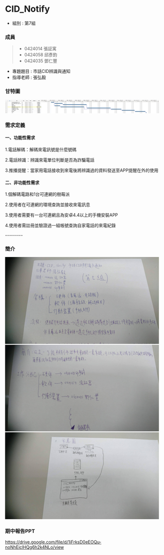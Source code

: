 # CID_Notify 
* 組別 : 第7組
### 成員 
>* 0424014 張証寓
>* 0424058 邱彥鈞
>* 0424035 鄧仁豐

* 專題題目 : 市話CID辨識與通知
* 指導老師 : 張弘毅

<h3>甘特圖</h3>
<img src="CID.png">


<h3>需求定義</h3>
<h4>一、功能性需求</h4>
<p>1.電話解碼：解碼來電訊號是什麼號碼</p>
<p>2.電話辨識：辨識來電單位判斷是否為詐騙電話</p>
<p>3.推播提醒：當家用電話接收到來電後將辨識過的資料發送至APP提醒在外的使用
</p>
<h4>二、非功能性需求</h4>
<p>1.個解碼電路和1台可連網的樹莓派</p>
<p>2.使用者在可連網的環境查詢並接收來電訊息</p>
<p>3.使用者需要有一台可連網且為安卓4.4以上的手機安裝APP</p>
<p>4.使用者需註冊並驗證過一組帳號查詢自家電話的來電紀錄</p>

--------- <br>

### 簡介
<img src="p01.jpg">
<img src="p02.jpg">
<img src="p03.jpg">


### 期中報告PPT
https://drive.google.com/file/d/1iFrksD0eEOQu-noNhEiclHQg6h2k4NLo/view
